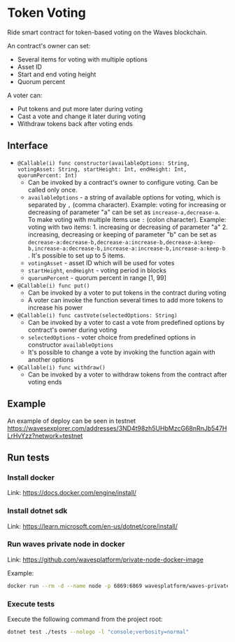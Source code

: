 # Token Voting

Ride smart contract for token-based voting on the Waves blockchain.

An contract's owner can set:

- Several items for voting with multiple options
- Asset ID
- Start and end voting height
- Quorum percent

A voter can:

- Put tokens and put more later during voting
- Cast a vote and change it later during voting
- Withdraw tokens back after voting ends

## Interface

- `@Callable(i) func constructor(availableOptions: String, votingAsset: String, startHeight: Int, endHeight: Int, quorumPercent: Int)`
  - Can be invoked by a contract's owner to configure voting. Can be called only once.
  - `availableOptions` -
    a string of available options for voting, which is separated by `,` (comma character).
    Example: voting for increasing or decreasing of parameter "a" can be set as `increase-a,decrease-a`.
    To make voting with multiple items use `:` (colon character).
    Example: voting with two items: 1. increasing or decreasing of parameter "a" 2. increasing, decreasing or keeping of
    parameter "b"
    can be set
    as `decrease-a:decrease-b,decrease-a:increase-b,decrease-a:keep-b,increase-a:decrease-b,increase-a:increase-b,increase-a:keep-b`
    .
    It's possible to set up to 5 items.
  - `votingAsset` - asset ID which will be used for votes
  - `startHeight`, `endHeight` - voting period in blocks
  - `quorumPercent` - quorum percent in range [1, 99]
- `@Callable(i) func put()`
  - Can be invoked by a voter to put tokens in the contract during voting
  - A voter can invoke the function several times to add more tokens to increase his power
- `@Callable(i) func castVote(selectedOptions: String)`
  - Can be invoked by a voter to cast a vote from predefined options by contract's owner during voting
  - `selectedOptions` - voter choice from predefined options in constructor `availableOptions`
  - It's possible to change a vote by invoking the function again with another options
- `@Callable(i) func withdraw()`
  - Can be invoked by a voter to withdraw tokens from the contract after voting ends

## Example

An example of deploy can be seen in
testnet https://wavesexplorer.com/addresses/3ND4t98zh5UHbMzcG68nRnJb547HLrHvYzz?network=testnet

## Run tests

### Install docker

Link: https://docs.docker.com/engine/install/

### Install dotnet sdk

Link: https://learn.microsoft.com/en-us/dotnet/core/install/

### Run waves private node in docker

Link: https://github.com/wavesplatform/private-node-docker-image

Example:

```bash
docker run --rm -d --name node -p 6869:6869 wavesplatform/waves-private-node
```

### Execute tests

Execute the following command from the project root:

```bash
dotnet test ./tests --nologo -l "console;verbosity=normal"
```